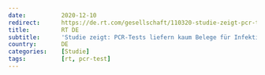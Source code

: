 ```yaml
---
date:          2020-12-10
redirect:      https://de.rt.com/gesellschaft/110320-studie-zeigt-pcr-tests-liefern/
title:         RT DE
subtitle:      'Studie zeigt: PCR-Tests liefern kaum Belege für Infektiosität'
country:       DE
categories:    [Studie]
tags:          [rt, pcr-test]
---
```

